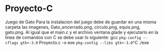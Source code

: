 # Proyecto-C
Juego de Gato
Para la instalacion del juego debe de guardar en una misma 
carpeta las imagenes, Gato_encerrado.png, circulo.png, equis.png, gato.png.
Al igual que el main.c y el archivo ventana.glade y ejecutarlo en la linea de comandos
con C se debe usar lo siguiente:
gcc `pkg-config --cflags gtk+-3.0` Proyecto.c -o exe `pkg-config --libs gtk+-3.0`^C
./exe

